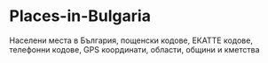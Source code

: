 # Places-in-Bulgaria
Населени места в България, пощенски кодове, ЕКАТТЕ кодове, телефонни кодове, GPS координати, области, общини и кметства
